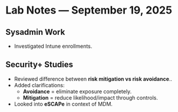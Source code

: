 # Lab Notes — September 19, 2025

## Sysadmin Work
- Investigated Intune enrollments.

## Security+ Studies
- Reviewed difference between **risk mitigation vs risk avoidance**..
- Added clarifications:
  - **Avoidance** = eliminate exposure completely.
  - **Mitigation** = reduce likelihood/impact through controls.
- Looked into **eSCAPe** in context of MDM.
